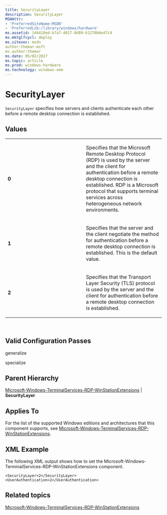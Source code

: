```yaml
---
title: SecurityLayer
description: SecurityLayer
MSHAttr:
- 'PreferredSiteName:MSDN'
- 'PreferredLib:/library/windows/hardware'
ms.assetid: 1d4418ed-b7a7-4017-8d89-61270b6e47c9
ms.mktglfcycl: deploy
ms.sitesec: msdn
author:themar-msft
ms.author:themar
ms.date: 05/02/2017
ms.topic: article
ms.prod: windows-hardware
ms.technology: windows-oem
---
```


# SecurityLayer


`SecurityLayer` specifies how servers and clients authenticate each other before a remote desktop connection is established.

## Values


<table>
<colgroup>
<col width="50%" />
<col width="50%" />
</colgroup>
<tbody>
<tr class="odd">
<td><p><strong>0</strong></p></td>
<td><p>Specifies that the Microsoft Remote Desktop Protocol (RDP) is used by the server and the client for authentication before a remote desktop connection is established. RDP is a Microsoft protocol that supports terminal services across heterogeneous network environments.</p></td>
</tr>
<tr class="even">
<td><p><strong>1</strong></p></td>
<td><p>Specifies that the server and the client negotiate the method for authentication before a remote desktop connection is established. This is the default value.</p></td>
</tr>
<tr class="odd">
<td><p><strong>2</strong></p></td>
<td><p>Specifies that the Transport Layer Security (TLS) protocol is used by the server and the client for authentication before a remote desktop connection is established.</p></td>
</tr>
</tbody>
</table>

 

## Valid Configuration Passes


generalize

specialize

## Parent Hierarchy


[Microsoft-Windows-TerminalServices-RDP-WinStationExtensions](microsoft-windows-terminalservices-rdp-winstationextensions.md) | **SecurityLayer**

## Applies To


For the list of the supported Windows editions and architectures that this component supports, see [Microsoft-Windows-TerminalServices-RDP-WinStationExtensions](microsoft-windows-terminalservices-rdp-winstationextensions.md).

## XML Example


The following XML output shows how to set the Microsoft-Windows-TerminalServices-RDP-WinStationExtensions component.

```
<SecurityLayer>2</SecurityLayer>
<UserAuthentication>2</UserAuthentication>
```

## Related topics


[Microsoft-Windows-TerminalServices-RDP-WinStationExtensions](microsoft-windows-terminalservices-rdp-winstationextensions.md)

 

 







